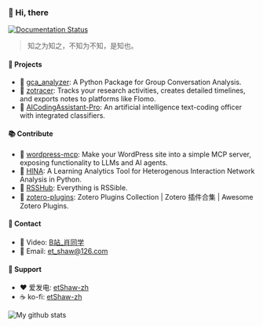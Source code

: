 ### 👋 Hi, there
[![Documentation Status](https://readthedocs.org/projects/etshaw-zh/badge/?version=latest)](https://etshaw-zh.readthedocs.io/zh-cn/latest/?badge=latest)

> 知之为知之，不知为不知，是知也。

#### 📝 Projects
- 📘 [gca_analyzer](https://github.com/etShaw-zh/gca_analyzer): A Python Package for Group Conversation Analysis.
- 📗 [zotracer](https://github.com/etShaw-zh/zotracer): Tracks your research activities, creates detailed timelines, and exports notes to platforms like Flomo.
- 📙 [AICodingAssistant-Pro](https://github.com/etShaw-zh/AICodingAssistant-Pro): An artificial intelligence text-coding officer with integrated classifiers.

#### 📚 Contribute
- 📘 [wordpress-mcp](https://github.com/Automattic/wordpress-mcp): Make your WordPress site into a simple MCP server, exposing functionality to LLMs and AI agents.
- 📗 [HINA](https://github.com/SHF-NAILResearchGroup/HINA): A Learning Analytics Tool for Heterogenous Interaction Network Analysis in Python.
- 📕 [RSSHub](https://github.com/DIYgod/RSSHub):  Everything is RSSible.
- 📒 [zotero-plugins](https://github.com/zotero-chinese/zotero-plugins): Zotero Plugins Collection | Zotero 插件合集 | Awesome Zotero Plugins.

#### 👋 Contact

- 🎥 Video: <a href="https://space.bilibili.com/381243118" target="_blank">B站_肖同学</a>
- 📧 Email: <a href="mailto:et_shaw@126.com" target="_blank">et_shaw@126.com</a>

#### 🥰 Support
- ❤️ 爱发电: <a href="https://afdian.com/a/etShaw-zh" target="_blank">etShaw-zh</a>
- ☕ ko-fi: <a href="https://ko-fi.com/etshaw" target="_blank">etShaw-zh</a>

![My github stats](https://github-readme-stats.vercel.app/api?username=etshaw-zh&show_icons=true&hide_border=true&theme=dark)
